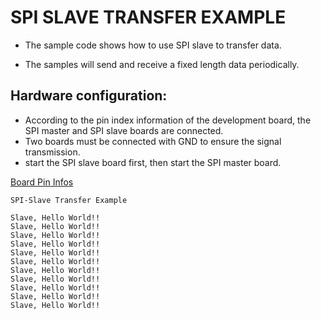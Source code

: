 # SPI SLAVE TRANSFER EXAMPLE

- The sample code shows how to use SPI slave to transfer data.

- The samples will send and receive a fixed length data periodically.

## Hardware configuration:
- According to the pin index information of the development board, the SPI master and SPI slave boards are connected.
- Two boards must be connected with GND to ensure the signal transmission.
- start the SPI slave board first, then start the SPI master board.

[Board Pin Infos](https://github.com/hpmicro/arduino/blob/main/variants)

```
SPI-Slave Transfer Example

Slave, Hello World!!
Slave, Hello World!!
Slave, Hello World!!
Slave, Hello World!!
Slave, Hello World!!
Slave, Hello World!!
Slave, Hello World!!
Slave, Hello World!!
Slave, Hello World!!
Slave, Hello World!!
Slave, Hello World!!

```
